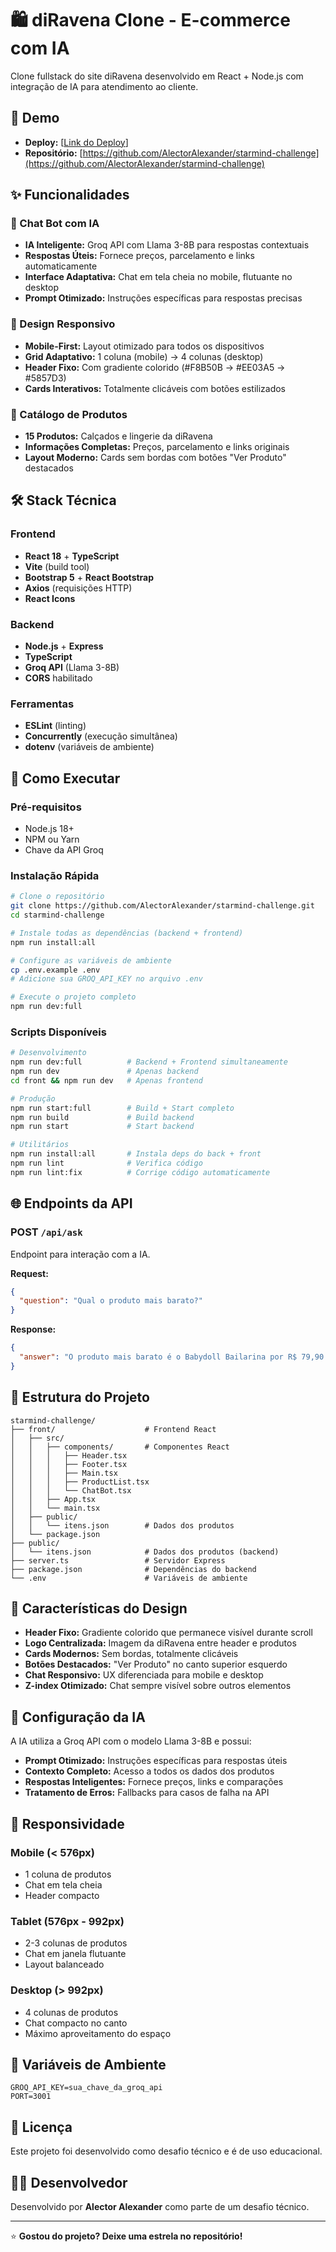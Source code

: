 # 🛍️ diRavena Clone - E-commerce com IA

Clone fullstack do site diRavena desenvolvido em React + Node.js com integração de IA para atendimento ao cliente.

## 🚀 Demo

- **Deploy:** [[Link do Deploy](https://starmind-challenge.onrender.com/)]
- **Repositório:** [https://github.com/AlectorAlexander/starmind-challenge](https://github.com/AlectorAlexander/starmind-challenge)

## ✨ Funcionalidades

### 🤖 Chat Bot com IA
- **IA Inteligente:** Groq API com Llama 3-8B para respostas contextuais
- **Respostas Úteis:** Fornece preços, parcelamento e links automaticamente
- **Interface Adaptativa:** Chat em tela cheia no mobile, flutuante no desktop
- **Prompt Otimizado:** Instruções específicas para respostas precisas

### 📱 Design Responsivo
- **Mobile-First:** Layout otimizado para todos os dispositivos
- **Grid Adaptativo:** 1 coluna (mobile) → 4 colunas (desktop)
- **Header Fixo:** Com gradiente colorido (#F8B50B → #EE03A5 → #5857D3)
- **Cards Interativos:** Totalmente clicáveis com botões estilizados

### 🛒 Catálogo de Produtos
- **15 Produtos:** Calçados e lingerie da diRavena
- **Informações Completas:** Preços, parcelamento e links originais
- **Layout Moderno:** Cards sem bordas com botões "Ver Produto" destacados

## 🛠️ Stack Técnica

### Frontend
- **React 18** + **TypeScript**
- **Vite** (build tool)
- **Bootstrap 5** + **React Bootstrap**
- **Axios** (requisições HTTP)
- **React Icons**

### Backend
- **Node.js** + **Express**
- **TypeScript**
- **Groq API** (Llama 3-8B)
- **CORS** habilitado

### Ferramentas
- **ESLint** (linting)
- **Concurrently** (execução simultânea)
- **dotenv** (variáveis de ambiente)

## 🚀 Como Executar

### Pré-requisitos
- Node.js 18+
- NPM ou Yarn
- Chave da API Groq

### Instalação Rápida
```bash
# Clone o repositório
git clone https://github.com/AlectorAlexander/starmind-challenge.git
cd starmind-challenge

# Instale todas as dependências (backend + frontend)
npm run install:all

# Configure as variáveis de ambiente
cp .env.example .env
# Adicione sua GROQ_API_KEY no arquivo .env

# Execute o projeto completo
npm run dev:full
```

### Scripts Disponíveis
```bash
# Desenvolvimento
npm run dev:full          # Backend + Frontend simultaneamente
npm run dev               # Apenas backend
cd front && npm run dev   # Apenas frontend

# Produção
npm run start:full        # Build + Start completo
npm run build             # Build backend
npm run start             # Start backend

# Utilitários
npm run install:all       # Instala deps do back + front
npm run lint              # Verifica código
npm run lint:fix          # Corrige código automaticamente
```

## 🌐 Endpoints da API

### POST `/api/ask`
Endpoint para interação com a IA.

**Request:**
```json
{
  "question": "Qual o produto mais barato?"
}
```

**Response:**
```json
{
  "answer": "O produto mais barato é o Babydoll Bailarina por R$ 79,90. Link: https://diravena.com/products/babydoll-bailarina-diravena"
}
```

## 📁 Estrutura do Projeto

```
starmind-challenge/
├── front/                    # Frontend React
│   ├── src/
│   │   ├── components/       # Componentes React
│   │   │   ├── Header.tsx
│   │   │   ├── Footer.tsx
│   │   │   ├── Main.tsx
│   │   │   ├── ProductList.tsx
│   │   │   └── ChatBot.tsx
│   │   ├── App.tsx
│   │   └── main.tsx
│   ├── public/
│   │   └── itens.json        # Dados dos produtos
│   └── package.json
├── public/
│   └── itens.json            # Dados dos produtos (backend)
├── server.ts                 # Servidor Express
├── package.json              # Dependências do backend
└── .env                      # Variáveis de ambiente
```

## 🎨 Características do Design

- **Header Fixo:** Gradiente colorido que permanece visível durante scroll
- **Logo Centralizada:** Imagem da diRavena entre header e produtos
- **Cards Modernos:** Sem bordas, totalmente clicáveis
- **Botões Destacados:** "Ver Produto" no canto superior esquerdo
- **Chat Responsivo:** UX diferenciada para mobile e desktop
- **Z-index Otimizado:** Chat sempre visível sobre outros elementos

## 🤖 Configuração da IA

A IA utiliza a Groq API com o modelo Llama 3-8B e possui:

- **Prompt Otimizado:** Instruções específicas para respostas úteis
- **Contexto Completo:** Acesso a todos os dados dos produtos
- **Respostas Inteligentes:** Fornece preços, links e comparações
- **Tratamento de Erros:** Fallbacks para casos de falha na API

## 📱 Responsividade

### Mobile (< 576px)
- 1 coluna de produtos
- Chat em tela cheia
- Header compacto

### Tablet (576px - 992px)
- 2-3 colunas de produtos
- Chat em janela flutuante
- Layout balanceado

### Desktop (> 992px)
- 4 colunas de produtos
- Chat compacto no canto
- Máximo aproveitamento do espaço

## 🔧 Variáveis de Ambiente

```env
GROQ_API_KEY=sua_chave_da_groq_api
PORT=3001
```

## 📄 Licença

Este projeto foi desenvolvido como desafio técnico e é de uso educacional.

## 👨‍💻 Desenvolvedor

Desenvolvido por **Alector Alexander** como parte de um desafio técnico.

---

⭐ **Gostou do projeto? Deixe uma estrela no repositório!**
